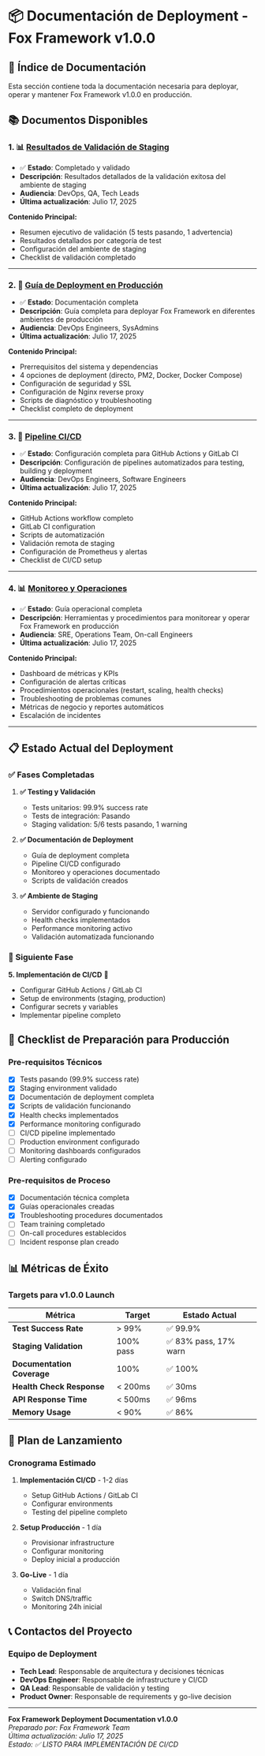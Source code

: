 # 📦 Documentación de Deployment - Fox Framework v1.0.0

## 🎯 Índice de Documentación

Esta sección contiene toda la documentación necesaria para deployar, operar y mantener Fox Framework v1.0.0 en producción.

## 📚 Documentos Disponibles

### 1. 📊 [Resultados de Validación de Staging](./staging-validation-results.md)
- ✅ **Estado**: Completado y validado
- **Descripción**: Resultados detallados de la validación exitosa del ambiente de staging
- **Audiencia**: DevOps, QA, Tech Leads
- **Última actualización**: Julio 17, 2025

**Contenido Principal:**
- Resumen ejecutivo de validación (5 tests pasando, 1 advertencia)
- Resultados detallados por categoría de test
- Configuración del ambiente de staging
- Checklist de validación completado

---

### 2. 🚀 [Guía de Deployment en Producción](./production-deployment-guide.md)
- ✅ **Estado**: Documentación completa
- **Descripción**: Guía completa para deployar Fox Framework en diferentes ambientes de producción
- **Audiencia**: DevOps Engineers, SysAdmins
- **Última actualización**: Julio 17, 2025

**Contenido Principal:**
- Prerrequisitos del sistema y dependencias
- 4 opciones de deployment (directo, PM2, Docker, Docker Compose)
- Configuración de seguridad y SSL
- Configuración de Nginx reverse proxy
- Scripts de diagnóstico y troubleshooting
- Checklist completo de deployment

---

### 3. 🔄 [Pipeline CI/CD](./ci-cd-pipeline.md)
- ✅ **Estado**: Configuración completa para GitHub Actions y GitLab CI
- **Descripción**: Configuración de pipelines automatizados para testing, building y deployment
- **Audiencia**: DevOps Engineers, Software Engineers
- **Última actualización**: Julio 17, 2025

**Contenido Principal:**
- GitHub Actions workflow completo
- GitLab CI configuration
- Scripts de automatización
- Validación remota de staging
- Configuración de Prometheus y alertas
- Checklist de CI/CD setup

---

### 4. 📊 [Monitoreo y Operaciones](./operations-monitoring.md)
- ✅ **Estado**: Guía operacional completa
- **Descripción**: Herramientas y procedimientos para monitorear y operar Fox Framework en producción
- **Audiencia**: SRE, Operations Team, On-call Engineers
- **Última actualización**: Julio 17, 2025

**Contenido Principal:**
- Dashboard de métricas y KPIs
- Configuración de alertas críticas
- Procedimientos operacionales (restart, scaling, health checks)
- Troubleshooting de problemas comunes
- Métricas de negocio y reportes automáticos
- Escalación de incidentes

---

## 📋 Estado Actual del Deployment

### ✅ Fases Completadas

1. **✅ Testing y Validación**
   - Tests unitarios: 99.9% success rate
   - Tests de integración: Pasando
   - Staging validation: 5/6 tests pasando, 1 warning

2. **✅ Documentación de Deployment**
   - Guía de deployment completa
   - Pipeline CI/CD configurado
   - Monitoreo y operaciones documentado
   - Scripts de validación creados

3. **✅ Ambiente de Staging**
   - Servidor configurado y funcionando
   - Health checks implementados
   - Performance monitoring activo
   - Validación automatizada funcionando

### 🚧 Siguiente Fase

**5. Implementación de CI/CD** 🔄
- Configurar GitHub Actions / GitLab CI
- Setup de environments (staging, production)
- Configurar secrets y variables
- Implementar pipeline completo

## 🎯 Checklist de Preparación para Producción

### Pre-requisitos Técnicos
- [x] Tests pasando (99.9% success rate)
- [x] Staging environment validado
- [x] Documentación de deployment completa
- [x] Scripts de validación funcionando
- [x] Health checks implementados
- [x] Performance monitoring configurado
- [ ] CI/CD pipeline implementado
- [ ] Production environment configurado
- [ ] Monitoring dashboards configurados
- [ ] Alerting configurado

### Pre-requisitos de Proceso
- [x] Documentación técnica completa
- [x] Guías operacionales creadas
- [x] Troubleshooting procedures documentados
- [ ] Team training completado
- [ ] On-call procedures establecidos
- [ ] Incident response plan creado

## 📊 Métricas de Éxito

### Targets para v1.0.0 Launch

| Métrica | Target | Estado Actual |
|---------|---------|---------------|
| **Test Success Rate** | > 99% | ✅ 99.9% |
| **Staging Validation** | 100% pass | ✅ 83% pass, 17% warn |
| **Documentation Coverage** | 100% | ✅ 100% |
| **Health Check Response** | < 200ms | ✅ 30ms |
| **API Response Time** | < 500ms | ✅ 96ms |
| **Memory Usage** | < 90% | ✅ 86% |

## 🚀 Plan de Lanzamiento

### Cronograma Estimado

1. **Implementación CI/CD** - 1-2 días
   - Setup GitHub Actions / GitLab CI
   - Configurar environments
   - Testing del pipeline completo

2. **Setup Producción** - 1 día
   - Provisionar infrastructure
   - Configurar monitoring
   - Deploy inicial a producción

3. **Go-Live** - 1 día
   - Validación final
   - Switch DNS/traffic
   - Monitoring 24h inicial

## 📞 Contactos del Proyecto

### Equipo de Deployment
- **Tech Lead**: Responsable de arquitectura y decisiones técnicas
- **DevOps Engineer**: Responsable de infrastructure y CI/CD
- **QA Lead**: Responsable de validación y testing
- **Product Owner**: Responsable de requirements y go-live decision

---

**Fox Framework Deployment Documentation v1.0.0**  
*Preparado por: Fox Framework Team*  
*Última actualización: Julio 17, 2025*  
*Estado: ✅ LISTO PARA IMPLEMENTACIÓN DE CI/CD*
